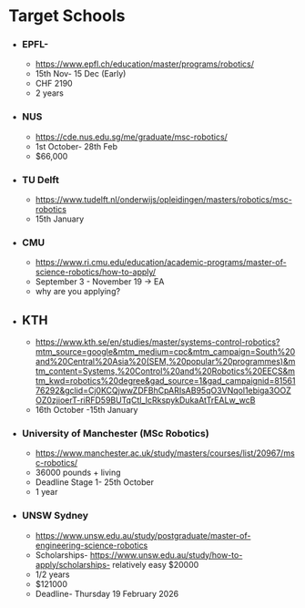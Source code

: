 # Target Schools
- ### EPFL-
	- https://www.epfl.ch/education/master/programs/robotics/
	- 15th Nov- 15 Dec (Early)
	- CHF 2190
	- 2 years
- ### NUS
	- https://cde.nus.edu.sg/me/graduate/msc-robotics/
	- 1st October- 28th Feb
	- $66,000
- ### TU Delft
	- https://www.tudelft.nl/onderwijs/opleidingen/masters/robotics/msc-robotics
	- 15th January
- ### CMU
	- https://www.ri.cmu.edu/education/academic-programs/master-of-science-robotics/how-to-apply/
	- September 3 - November 19 -> EA
	- why are you applying?
- ## KTH
	- https://www.kth.se/en/studies/master/systems-control-robotics?mtm_source=google&mtm_medium=cpc&mtm_campaign=South%20and%20Central%20Asia%20(SEM,%20popular%20programmes)&mtm_content=Systems,%20Control%20and%20Robotics%20EECS&mtm_kwd=robotics%20degree&gad_source=1&gad_campaignid=8156176292&gclid=Cj0KCQjwwZDFBhCpARIsAB95qO3VNqol1ebiga3OOZOZ0zjioerT-riRFD59BUTqCtl_IcRkspykDukaAtTrEALw_wcB
	- 16th October -15th January
- ### University of Manchester (MSc Robotics)
	- https://www.manchester.ac.uk/study/masters/courses/list/20967/msc-robotics/
	- 36000 pounds + living
	- Deadline Stage 1- 25th October
	- 1 year
- ### UNSW Sydney
	- https://www.unsw.edu.au/study/postgraduate/master-of-engineering-science-robotics
	- Scholarships- https://www.unsw.edu.au/study/how-to-apply/scholarships- relatively easy $20000
	- 1/2 years
	- $121000
	- Deadline- Thursday 19 February 2026